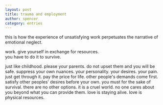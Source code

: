 ```yaml
---
layout: post
title: trauma and employment
author: spencer
category: entries
---
```


this is how the experience of unsatisfying work perpetuates the narrative of emotional neglect.  

work. give yourself in exchange for resources.  
you have to do it to survive.  

just like childhood. please your parents. do not upset them and you will be safe. suppress your own nuances. your personality. your desires. your pain. just get through it. pay the price for life. other people's demands come first. satisfy other peoples' desires before your own. you must for the sake of survival. there are no other options. it is a cruel world. no one cares about you beyond what you can provide them. love is staying alive. love is physical resources. 
